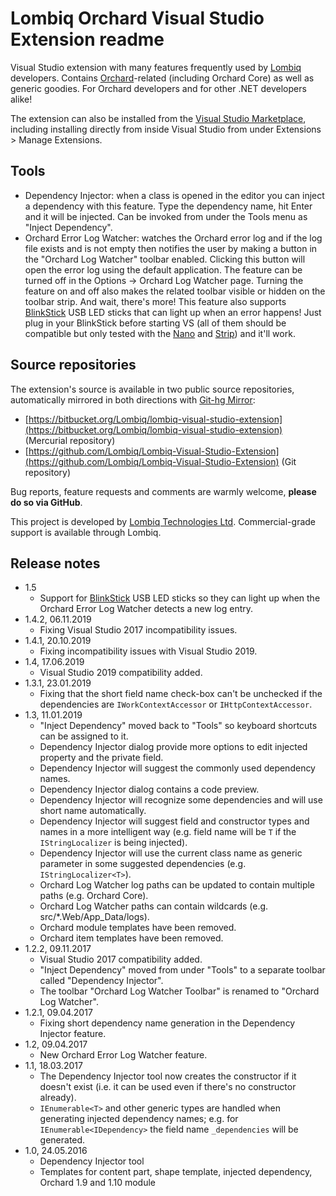 # Lombiq Orchard Visual Studio Extension readme



Visual Studio extension with many features frequently used by  [Lombiq](https://lombiq.com/) developers. Contains [Orchard](https://orchardproject.net/)-related (including Orchard Core) as well as generic goodies. For Orchard developers and for other .NET developers alike!

The extension can also be installed from the [Visual Studio Marketplace](https://marketplace.visualstudio.com/items?itemName=LombiqVisualStudioExtension.LombiqOrchardVisualStudioExtension), including installing directly from inside Visual Studio from under Extensions &gt; Manage Extensions.


## Tools

- Dependency Injector: when a class is opened in the editor you can inject a dependency with this feature. Type the dependency name, hit Enter and it will be injected. Can be invoked from under the Tools menu as "Inject Dependency".
- Orchard Error Log Watcher: watches the Orchard error log and if the log file exists and is not empty then notifies the user by making a button in the "Orchard Log Watcher" toolbar enabled. Clicking this button will open the error log using the default application. The feature can be turned off in the Options -> Orchard Log Watcher page. Turning the feature on and off also makes the related toolbar visible or hidden on the toolbar strip. And wait, there's more! This feature also supports [BlinkStick](https://www.blinkstick.com/) USB LED sticks that can light up when an error happens! Just plug in your BlinkStick before starting VS (all of them should be compatible but only tested with the [Nano](https://www.blinkstick.com/products/blinkstick-nano) and [Strip](https://www.blinkstick.com/products/blinkstick-strip)) and it'll work.


## Source repositories

The extension's source is available in two public source repositories, automatically mirrored in both directions with [Git-hg Mirror](https://githgmirror.com):

- [https://bitbucket.org/Lombiq/lombiq-visual-studio-extension](https://bitbucket.org/Lombiq/lombiq-visual-studio-extension) (Mercurial repository)
- [https://github.com/Lombiq/Lombiq-Visual-Studio-Extension](https://github.com/Lombiq/Lombiq-Visual-Studio-Extension) (Git repository)

Bug reports, feature requests and comments are warmly welcome, **please do so via GitHub**.

This project is developed by [Lombiq Technologies Ltd](http://lombiq.com/). Commercial-grade support is available through Lombiq.


## Release notes

- 1.5
    - Support for [BlinkStick](https://www.blinkstick.com/) USB LED sticks so they can light up when the Orchard Error Log Watcher detects a new log entry.
- 1.4.2, 06.11.2019
    - Fixing Visual Studio 2017 incompatibility issues.
- 1.4.1, 20.10.2019
    - Fixing incompatibility issues with Visual Studio 2019.
- 1.4, 17.06.2019
    - Visual Studio 2019 compatibility added.
- 1.3.1, 23.01.2019
    - Fixing that the short field name check-box can't be unchecked if the dependencies are `IWorkContextAccessor` or `IHttpContextAccessor`.
- 1.3, 11.01.2019
    - "Inject Dependency" moved back to "Tools" so keyboard shortcuts can be assigned to it.
    - Dependency Injector dialog provide more options to edit injected property and the private field.
    - Dependency Injector will suggest the commonly used dependency names.
    - Dependency Injector dialog contains a code preview.
    - Dependency Injector will recognize some dependencies and will use short name automatically.
    - Dependency Injector will suggest field and constructor types and names in a more intelligent way (e.g. field name will be `T` if the `IStringLocalizer` is being injected).
    - Dependency Injector will use the current class name as generic parameter in some suggested dependencies (e.g. `IStringLocalizer<T>`).
    - Orchard Log Watcher log paths can be updated to contain multiple paths (e.g. Orchard Core).
    - Orchard Log Watcher paths can contain wildcards (e.g. src/*.Web/App_Data/logs).
    - Orchard module templates have been removed.
    - Orchard item templates have been removed.
- 1.2.2, 09.11.2017
    - Visual Studio 2017 compatibility added.
    - "Inject Dependency" moved from under "Tools" to a separate toolbar called "Dependency Injector".
    - The toolbar "Orchard Log Watcher Toolbar" is renamed to "Orchard Log Watcher".
- 1.2.1, 09.04.2017
    - Fixing short dependency name generation in the Dependency Injector feature.
- 1.2, 09.04.2017
    - New Orchard Error Log Watcher feature.
- 1.1, 18.03.2017
    - The Dependency Injector tool now creates the constructor if it doesn't exist (i.e. it can be used even if there's no constructor already).
    - `IEnumerable<T>` and other generic types are handled when generating injected dependency names; e.g. for `IEnumerable<IDependency>` the field name `_dependencies` will be generated.
- 1.0, 24.05.2016
    - Dependency Injector tool
    - Templates for content part, shape template, injected dependency, Orchard 1.9 and 1.10 module